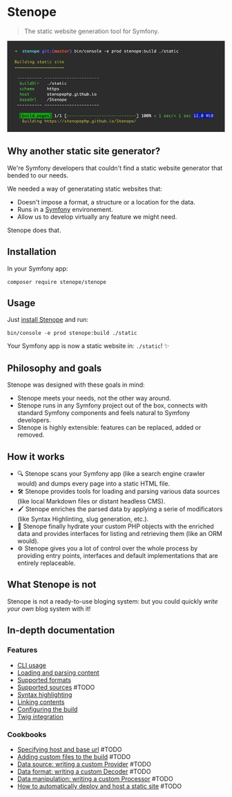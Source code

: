 # Stenope

> The static website generation tool for Symfony.

![CLI](cli.png)

## Why another static site generator?

We're Symfony developers that couldn't find a static website generator that bended to our needs.

We needed a way of generatating static websites that:

- Doesn't impose a format, a structure or a location for the data.
- Runs in a [Symfony](symfony.com) environement.
- Allow us to develop virtually any feature we might need.

Stenope does that.

## Installation

In your Symfony app:

    composer require stenope/stenope

## Usage

Just [install Stenope](#installation) and run:

    bin/console -e prod stenope:build ./static

Your Symfony app is now a static website in: `./static`! ✨

## Philosophy and goals

Stenope was designed with these goals in mind:

- Stenope meets your needs, not the other way around.
- Stenope runs in any Symfony project out of the box, connects with standard Symfony components and feels natural to Symfony developers.
- Stenope is highly extensible: features can be replaced, added or removed.

## How it works

- 🔍 Stenope scans your Symfony app (like a search engine crawler would) and dumps every page into a static HTML file.
- 🛠 Stenope provides tools for loading and parsing various data sources (like local Markdown files or distant headless CMS).
- 🖌 Stenope enriches the parsed data by applying a serie of modificators (like Syntax Highlinting, slug generation, etc.).
- 🧲 Stenope finally hydrate your custom PHP objects with the enriched data and provides interfaces for listing and retrieving them (like an ORM would).
- ⚙️ Stenope gives you a lot of control over the whole process by providing entry points, interfaces and default implementations that are entirely replaceable.

## What Stenope is not

Stenope is not a ready-to-use bloging system: but you could quickly _write your own_ blog system with it!

## In-depth documentation

### Features

- [CLI usage](doc/cli.md)
- [Loading and parsing content](doc/loading-content.md)
- [Supported formats](doc/supported-formats.md)
- [Supported sources](doc/supported-sources.md) #TODO
- [Syntax highlighting](doc/syntax-highlighting.md)
- [Linking contents](doc/link-contents.md)
- [Configuring the build](doc/build-configuration.md)
- [Twig integration](doc/twig.md)

### Cookbooks

- [Specifying host and base url]() #TODO
- [Adding custom files to the build]() #TODO
- [Data source: writing a custom Provider]() #TODO
- [Data format: writing a custom Decoder]() #TODO
- [Data manipulation: writing a custom Processor]() #TODO
- [How to automatically deploy and host a static site]() #TODO
